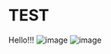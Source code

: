 # TEST
Hello!!!
![image](https://github.com/user-attachments/assets/c628c256-7694-4726-b00b-d34798d3226f)
![image](https://blinkies.cafe/b/display/0072-lesbian.gif)
